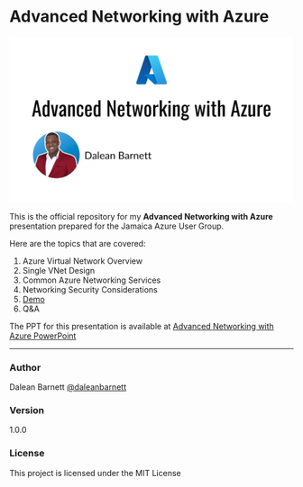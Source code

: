 # Advanced Networking with Azure

![Advanced Networking with Azure Cover Image](media/Advanced%20Networking%20with%20Azure.jpg)

This is the official repository for my **Advanced Networking with Azure** presentation prepared for the Jamaica Azure User Group.

Here are the topics that are covered:

1. Azure Virtual Network Overview
2. Single VNet Design
3. Common Azure Networking Services
4. Networking Security Considerations
5. [Demo](demo/README.md)
6. Q&A

The PPT for this presentation is available at [Advanced Networking with Azure PowerPoint](https://docs.google.com/presentation/d/19KcjsOZd_EzusX5koVdQtm-i4qi8rSe9/edit?usp=sharing&ouid=114770584625727003653&rtpof=true&sd=true)

----------

### Author

Dalean Barnett
[@daleanbarnett](https://www.linkedin.com/in/dalean-barnett-45674b13a/)

### Version

1.0.0

### License

This project is licensed under the MIT License
